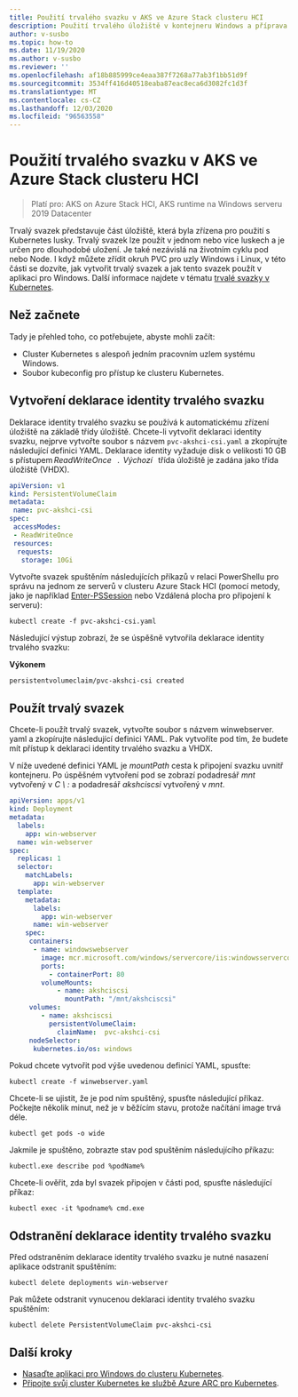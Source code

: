 ```yaml
---
title: Použití trvalého svazku v AKS ve Azure Stack clusteru HCI
description: Použití trvalého úložiště v kontejneru Windows a příprava uzlů Windows pro skupinové účty spravované služby
author: v-susbo
ms.topic: how-to
ms.date: 11/19/2020
ms.author: v-susbo
ms.reviewer: ''
ms.openlocfilehash: af18b885999ce4eaa387f7268a77ab3f1bb51d9f
ms.sourcegitcommit: 3534ff416d40518eaba87eac8eca6d3082fc1d3f
ms.translationtype: MT
ms.contentlocale: cs-CZ
ms.lasthandoff: 12/03/2020
ms.locfileid: "96563558"
---
```

# <a name="use-persistent-volume-in-an-aks-on-azure-stack-hci-cluster"></a>Použití trvalého svazku v AKS ve Azure Stack clusteru HCI

> Platí pro: AKS on Azure Stack HCI, AKS runtime na Windows serveru 2019 Datacenter

Trvalý svazek představuje část úložiště, která byla zřízena pro použití s Kubernetes lusky. Trvalý svazek lze použít v jednom nebo více luskech a je určen pro dlouhodobé uložení. Je také nezávislá na životním cyklu pod nebo Node. I když můžete zřídit okruh PVC pro uzly Windows i Linux, v této části se dozvíte, jak vytvořit trvalý svazek a jak tento svazek použít v aplikaci pro Windows. Další informace najdete v tématu [trvalé svazky v Kubernetes](https://kubernetes.io/docs/concepts/storage/persistent-volumes/).

## <a name="before-you-begin"></a>Než začnete

Tady je přehled toho, co potřebujete, abyste mohli začít:

* Cluster Kubernetes s alespoň jedním pracovním uzlem systému Windows.
* Soubor kubeconfig pro přístup ke clusteru Kubernetes.

## <a name="create-a-persistent-volume-claim"></a>Vytvoření deklarace identity trvalého svazku

Deklarace identity trvalého svazku se používá k automatickému zřízení úložiště na základě třídy úložiště. Chcete-li vytvořit deklaraci identity svazku, nejprve vytvořte soubor s názvem `pvc-akshci-csi.yaml` a zkopírujte následující definici YAML. Deklarace identity vyžaduje disk o velikosti 10 GB s přístupem *ReadWriteOnce*   .  *Výchozí*   třída úložiště je zadána jako třída úložiště (VHDX).  

```yaml
apiVersion: v1
kind: PersistentVolumeClaim
metadata:
 name: pvc-akshci-csi
spec:
 accessModes:
 - ReadWriteOnce
 resources:
  requests:
   storage: 10Gi
```
Vytvořte svazek spuštěním následujících příkazů v relaci PowerShellu pro správu na jednom ze serverů v clusteru Azure Stack HCI (pomocí metody, jako je například [Enter-PSSession](/powershell/module/microsoft.powershell.core/enter-pssession) nebo Vzdálená plocha pro připojení k serveru): 

```
kubectl create -f pvc-akshci-csi.yaml 
```
Následující výstup zobrazí, že se úspěšně vytvořila deklarace identity trvalého svazku:

**Výkonem**
```
persistentvolumeclaim/pvc-akshci-csi created
```

## <a name="use-persistent-volume"></a>Použít trvalý svazek

Chcete-li použít trvalý svazek, vytvořte soubor s názvem winwebserver. yaml a zkopírujte následující definici YAML. Pak vytvoříte pod tím, že budete mít přístup k deklaraci identity trvalého svazku a VHDX. 

V níže uvedené definici YAML je *mountPath* cesta k připojení svazku uvnitř kontejneru. Po úspěšném vytvoření pod se zobrazí podadresář *mnt* vytvořený v *C \\ :* a podadresář *akshciscsi* vytvořený v *mnt*.


```yaml
apiVersion: apps/v1 
kind: Deployment 
metadata: 
  labels: 
    app: win-webserver 
  name: win-webserver 
spec: 
  replicas: 1 
  selector: 
    matchLabels: 
      app: win-webserver 
  template: 
    metadata: 
      labels: 
        app: win-webserver 
      name: win-webserver 
    spec: 
     containers: 
      - name: windowswebserver 
        image: mcr.microsoft.com/windows/servercore/iis:windowsservercore-ltsc2019 
        ports:  
          - containerPort: 80    
        volumeMounts: 
            - name: akshciscsi 
              mountPath: "/mnt/akshciscsi" 
     volumes: 
        - name: akshciscsi 
          persistentVolumeClaim: 
            claimName:  pvc-akshci-csi 
     nodeSelector: 
      kubernetes.io/os: windows 
```

Pokud chcete vytvořit pod výše uvedenou definicí YAML, spusťte:
```
kubectl create -f winwebserver.yaml 
```

Chcete-li se ujistit, že je pod ním spuštěný, spusťte následující příkaz. Počkejte několik minut, než je v běžícím stavu, protože načítání image trvá déle. 
```
kubectl get pods -o wide 
```
Jakmile je spuštěno, zobrazte stav pod spuštěním následujícího příkazu: 
```
kubectl.exe describe pod %podName% 
```

Chcete-li ověřit, zda byl svazek připojen v části pod, spusťte následující příkaz:
```
kubectl exec -it %podname% cmd.exe 
```

## <a name="delete-a-persistent-volume-claim"></a>Odstranění deklarace identity trvalého svazku

Před odstraněním deklarace identity trvalého svazku je nutné nasazení aplikace odstranit spuštěním:
```
kubectl delete deployments win-webserver
```

Pak můžete odstranit vynucenou deklaraci identity trvalého svazku spuštěním:
```
kubectl delete PersistentVolumeClaim pvc-akshci-csi
```

## <a name="next-steps"></a>Další kroky
- [Nasaďte aplikaci pro Windows do clusteru Kubernetes](./deploy-windows-application.md).
- [Připojte svůj cluster Kubernetes ke službě Azure ARC pro Kubernetes](./connect-to-arc.md).
